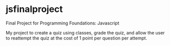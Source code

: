 # jsfinalproject
Final Project for Programming Foundations: Javascript

My project to create a quiz using classes, grade the quiz, and allow the user to reattempt the quiz at the cost of 1 point per question per attempt.
